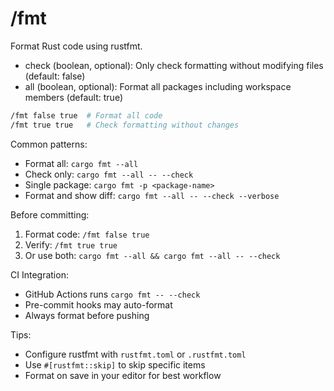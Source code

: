 # /fmt

Format Rust code using rustfmt.

- check (boolean, optional): Only check formatting without modifying files (default: false)
- all (boolean, optional): Format all packages including workspace members (default: true)

```bash
/fmt false true  # Format all code
/fmt true true   # Check formatting without changes
```

Common patterns:
- Format all: `cargo fmt --all`
- Check only: `cargo fmt --all -- --check`
- Single package: `cargo fmt -p <package-name>`
- Format and show diff: `cargo fmt --all -- --check --verbose`

Before committing:
1. Format code: `/fmt false true`
2. Verify: `/fmt true true`
3. Or use both: `cargo fmt --all && cargo fmt --all -- --check`

CI Integration:
- GitHub Actions runs `cargo fmt -- --check`
- Pre-commit hooks may auto-format
- Always format before pushing

Tips:
- Configure rustfmt with `rustfmt.toml` or `.rustfmt.toml`
- Use `#[rustfmt::skip]` to skip specific items
- Format on save in your editor for best workflow

